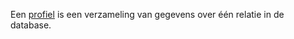 Een [profiel](http://www.copernica.com/nl/functies/profielen) is een
verzameling van gegevens over één relatie in de database.
